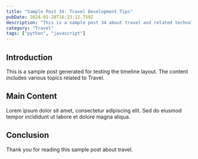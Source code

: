 ```yaml
---
title: "Sample Post 34: Travel Development Tips"
pubDate: 2024-01-28T16:23:12.759Z
description: "This is a sample post 34 about travel and related technologies. Learn about best practices and modern development techniques."
category: "Travel"
tags: ["python", "javascript"]
---
```


## Introduction

This is a sample post generated for testing the timeline layout. The content includes various topics related to Travel.

## Main Content

Lorem ipsum dolor sit amet, consectetur adipiscing elit. Sed do eiusmod tempor incididunt ut labore et dolore magna aliqua.

## Conclusion

Thank you for reading this sample post about travel.
